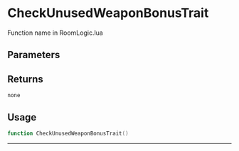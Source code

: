 # CheckUnusedWeaponBonusTrait
Function name in RoomLogic.lua
## Parameters

## Returns
`none`
## Usage
```lua
function CheckUnusedWeaponBonusTrait()
```
---
